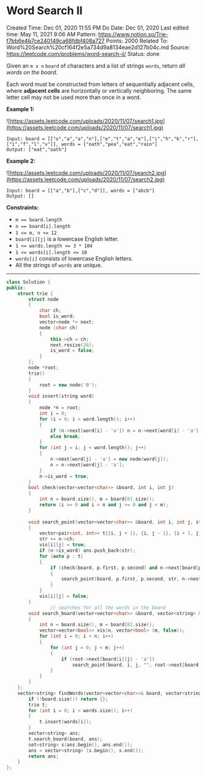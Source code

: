 # Word Search II

Created Time: Dec 01, 2020 11:55 PM
Do Date: Dec 01, 2020
Last edited time: May 11, 2021 9:06 AM
Pattern: https://www.notion.so/Trie-f7bb6e4b7ce240149ca68fdbf408a727
Points: 2000
Related To: Word%20Search%20cf164f2e5a734d9a8134eae2d127b04c.md
Source: https://leetcode.com/problems/word-search-ii/
Status: done

Given an `m x n` `board` of characters and a list of strings `words`, return *all words on the board*.

Each word must be constructed from letters of sequentially adjacent cells, where **adjacent cells** are horizontally or vertically neighboring. The same letter cell may not be used more than once in a word.

**Example 1:**

![https://assets.leetcode.com/uploads/2020/11/07/search1.jpg](https://assets.leetcode.com/uploads/2020/11/07/search1.jpg)

```
Input: board = [["o","a","a","n"],["e","t","a","e"],["i","h","k","r"],["i","f","l","v"]], words = ["oath","pea","eat","rain"]
Output: ["eat","oath"]

```

**Example 2:**

![https://assets.leetcode.com/uploads/2020/11/07/search2.jpg](https://assets.leetcode.com/uploads/2020/11/07/search2.jpg)

```
Input: board = [["a","b"],["c","d"]], words = ["abcb"]
Output: []

```

**Constraints:**

- `m == board.length`
- `n == board[i].length`
- `1 <= m, n <= 12`
- `board[i][j]` is a lowercase English letter.
- `1 <= words.length <= 3 * 104`
- `1 <= words[i].length <= 10`
- `words[i]` consists of lowercase English letters.
- All the strings of `words` are unique.

---

```cpp
class Solution {
public:
    struct trie {
        struct node 
        {
            char ch;
            bool is_word;
            vector<node *> next;
            node (char ch)
            {
                this->ch = ch;
                next.resize(26);
                is_word = false;
            }
        };
        node *root;
        trie()
        {
            root = new node('0');
        }
        void insert(string word)
        {
            node *n = root;
            int i = 0; 
            for (i = 0; i < word.length(); i++)
            {
                if (n->next[word[i] - 'a']) n = n->next[word[i] - 'a'];
                else break;
            }
            for (int j = i; j < word.length(); j++)
            {
                n->next[word[j] - 'a'] = new node(word[j]);
                n = n->next[word[j] - 'a'];
            }
            n->is_word = true;
        }
        bool check(vector<vector<char>> &board, int i, int j)
        {
            int n = board.size(), m = board[0].size();
            return (i >= 0 and i < n and j >= 0 and j < m);
        }
        
        void search_point(vector<vector<char>> &board, int i, int j, string str, node *n, vector<string> &ans, vector<vector<bool>> &vis)
        {
            vector<pair<int, int>> t{{i, j + 1}, {i, j - 1}, {i + 1, j}, {i - 1, j}};
            str += n->ch;
            vis[i][j] = true;
            if (n->is_word) ans.push_back(str);
            for (auto p : t)
            {
                if (check(board, p.first, p.second) and n->next[board[p.first][p.second] - 'a'] and !vis[p.first][p.second])
                {
                    search_point(board, p.first, p.second, str, n->next[board[p.first][p.second] - 'a'], ans, vis);
                }
            }
            vis[i][j] = false;
        }
				// searches for all the words in the board
        void search_board(vector<vector<char>> &board, vector<string> &ans)
        {
            int n = board.size(), m = board[0].size();
            vector<vector<bool>> vis(n, vector<bool> (m, false));
            for (int i = 0; i < n; i++)
            {
                for (int j = 0; j < m; j++)
                {
                    if (root->next[board[i][j] - 'a'])
                        search_point(board, i, j, "", root->next[board[i][j] - 'a'], ans, vis);
                }
            }
        }
    };
    vector<string> findWords(vector<vector<char>>& board, vector<string>& words) {
        if (!board.size()) return {};
        trie t;
        for (int i = 0; i < words.size(); i++)
        {
            t.insert(words[i]);
        }
        vector<string> ans;
        t.search_board(board, ans);
        set<string> s(ans.begin(), ans.end());
        ans = vector<string> (s.begin(), s.end());
        return ans;
    }
};
```